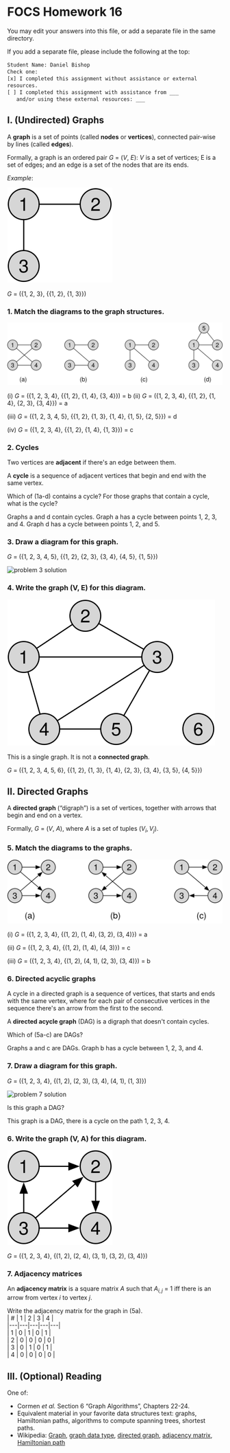 # FOCS Homework 16

You may edit your answers into this file, or add a separate file in the same directory.

If you add a separate file, please include the following at the top:

```
Student Name: Daniel Bishop
Check one:
[x] I completed this assignment without assistance or external resources.
[ ] I completed this assignment with assistance from ___
   and/or using these external resources: ___
```

## I. (Undirected) Graphs

A **graph** is a set of points (called **nodes** or **vertices**), connected pair-wise by lines (called **edges**).

Formally, a graph is an ordered pair *G* = (*V*, *E*): *V* is a set of vertices; E is a set of edges; and an edge is a set of the nodes that are its ends.

*Example*:

![](images/graph-example.svg)

*G* = ({1, 2, 3}, {{1, 2}, {1, 3}})

### 1. Match the diagrams to the graph structures.

![](images/graphs.svg)

(i) *G* = ({1, 2, 3, 4}, {{1, 2}, {1, 4}, {3, 4}}) = b
(ii) *G* = ({1, 2, 3, 4}, {{1, 2}, {1, 4}, {2, 3}, {3, 4}}) = a

(iii) *G* = ({1, 2, 3, 4, 5}, {{1, 2}, {1, 3}, {1, 4}, {1, 5}, {2, 5}}) = d

(iv) *G* = ({1, 2, 3, 4}, {{1, 2}, {1, 4}, {1, 3}}) = c

### 2. Cycles

Two vertices are **adjacent** if there's an edge between them.

A **cycle** is a sequence of adjacent vertices that begin and end with the same vertex.

Which of (1a-d) contains a cycle? For those graphs that contain a cycle, what is the cycle?

Graphs a and d contain cycles. Graph a has a cycle between points 1, 2, 3, and 4. Graph d has a cycle between points 1, 2, and 5.

### 3. Draw a diagram for this graph.

*G* = ({1, 2, 3, 4, 5}, {{1, 2}, {2, 3}, {3, 4}, {4, 5}, {1, 5}})

![problem 3 solution](images/p3.png)

### 4. Write the graph (V, E) for this diagram.

![](images/graph.svg)

This is a single graph. It is not a **connected graph**.

*G* = ({1, 2, 3, 4, 5, 6}, {{1, 2}, {1, 3}, {1, 4}, {2, 3}, {3, 4}, {3, 5}, {4, 5}})

## II. Directed Graphs

A **directed graph** (“digraph”) is a set of vertices, together with arrows that begin and end on a vertex.

Formally, *G* = (*V*, *A*), where *A* is a set of tuples $(V_i, V_j)$.

### 5. Match the diagrams to the graphs.

![](images/digraphs.svg)

(i) *G* = ({1, 2, 3, 4}, {(1, 2), (1, 4), (3, 2), (3, 4)}) = a

(ii) *G* = ({1, 2, 3, 4}, {(1, 2), (1, 4), (4, 3)}) = c

(iii) *G* = ({1, 2, 3, 4}, {(1, 2), (4, 1), (2, 3), (3, 4)}) = b

### 6. Directed acyclic graphs

A cycle in a directed graph is a sequence of vertices, that starts and ends with the same vertex, where for each pair of consecutive vertices in the sequence there's an arrow from the first to the second.

A **directed acycle graph** (DAG) is a digraph that doesn't contain cycles.

Which of (5a-c) are DAGs?

Graphs a and c are DAGs. Graph b has a cycle between 1, 2, 3, and 4.

### 7. Draw a diagram for this graph.

*G* = ({1, 2, 3, 4}, {(1, 2), (2, 3), (3, 4), (4, 1), (1, 3)})

![problem 7 solution](images/p7.png)

Is this graph a DAG?

This graph is a DAG, there is a cycle on the path 1, 2, 3, 4.

### 6. Write the graph (V, A) for this diagram.

![](images/digraph.svg)

*G* = ({1, 2, 3, 4}, {(1, 2), (2, 4), (3, 1), (3, 2), (3, 4)})

### 7. Adjacency matrices 

An **adjacency matrix** is a square matrix *A* such that $A_{i,j}$ = 1 iff there is an arrow from vertex *i* to vertex *j*.

Write the adjacency matrix for the graph in (5a).  
| # | 1 | 2 | 3 | 4 |  
|---|---|---|---|---|  
| 1 | 0 | 1 | 0 | 1 |    
| 2 | 0 | 0 | 0 | 0 |    
| 3 | 0 | 1 | 0 | 1 |  
| 4 | 0 | 0 | 0 | 0 |  
  


## III. (Optional) Reading

One of:

* Cormen *et al.* Section 6 “Graph Algorithms”, Chapters 22-24.
* Equivalent material in your favorite data structures text: graphs, Hamiltonian paths, algorithms to compute spanning trees, shortest paths.
* Wikipedia: [Graph](https://en.wikipedia.org/wiki/Graph_(discrete_mathematics)), [graph data type](https://en.wikipedia.org/wiki/Graph_(abstract_data_type)), [directed graph](https://en.wikipedia.org/wiki/Directed_graph), [adjacency matrix](https://en.wikipedia.org/wiki/Adjacency_matrix), [Hamiltonian path](https://en.wikipedia.org/wiki/Hamiltonian_path)

